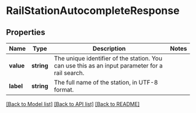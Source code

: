 # RailStationAutocompleteResponse

## Properties
Name | Type | Description | Notes
------------ | ------------- | ------------- | -------------
**value** | **string** | The unique identifier of the station. You can use this as an input parameter for a rail search. | 
**label** | **string** | The full name of the station, in UTF-8 format. | 

[[Back to Model list]](../README.md#documentation-for-models) [[Back to API list]](../README.md#documentation-for-api-endpoints) [[Back to README]](../README.md)


